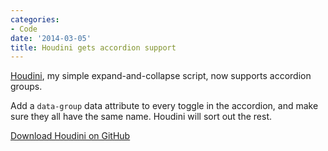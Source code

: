 ```yaml
---
categories:
- Code
date: '2014-03-05'
title: Houdini gets accordion support
---
```


<a href="http://cferdinandi.github.io/houdini/">Houdini</a>, my simple expand-and-collapse script, now supports accordion groups.

Add a <code>data-group</code> data attribute to every toggle in the accordion, and make sure they all have the same name. Houdini will sort out the rest.

<a href="http://cferdinandi.github.io/houdini/">Download Houdini on GitHub</a>